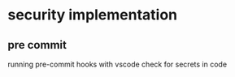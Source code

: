 # security implementation

## pre commit
running pre-commit hooks with vscode
check for secrets in code
